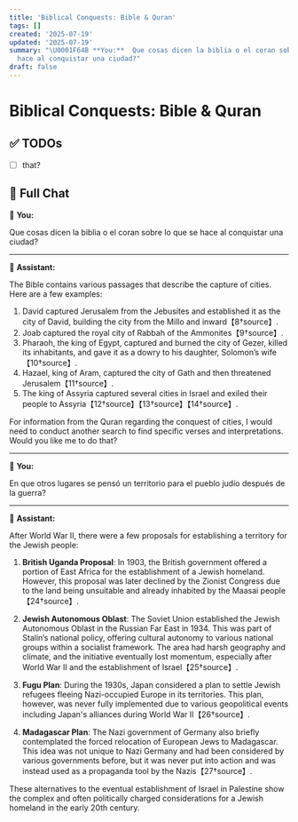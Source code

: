 ```yaml
---
title: 'Biblical Conquests: Bible & Quran'
tags: []
created: '2025-07-19'
updated: '2025-07-19'
summary: "\U0001F64B **You:**  Que cosas dicen la biblia o el coran sobre lo que se
  hace al conquistar una ciudad?"
draft: false
---
```


# Biblical Conquests: Bible & Quran

## ✅ TODOs
- [ ] that?

## 🧠 Full Chat

🙋 **You:**

Que cosas dicen la biblia o el coran sobre lo que se hace al conquistar una ciudad?

---

🤖 **Assistant:**

The Bible contains various passages that describe the capture of cities. Here are a few examples:

1. David captured Jerusalem from the Jebusites and established it as the city of David, building the city from the Millo and inward【8†source】.
2. Joab captured the royal city of Rabbah of the Ammonites【9†source】.
3. Pharaoh, the king of Egypt, captured and burned the city of Gezer, killed its inhabitants, and gave it as a dowry to his daughter, Solomon’s wife【10†source】.
4. Hazael, king of Aram, captured the city of Gath and then threatened Jerusalem【11†source】.
5. The king of Assyria captured several cities in Israel and exiled their people to Assyria【12†source】【13†source】【14†source】.

For information from the Quran regarding the conquest of cities, I would need to conduct another search to find specific verses and interpretations. Would you like me to do that?

---

🙋 **You:**

En que otros lugares se pensó un territorio para el pueblo judío después de la guerra?

---

🤖 **Assistant:**

After World War II, there were a few proposals for establishing a territory for the Jewish people:

1. **British Uganda Proposal**: In 1903, the British government offered a portion of East Africa for the establishment of a Jewish homeland. However, this proposal was later declined by the Zionist Congress due to the land being unsuitable and already inhabited by the Maasai people【24†source】.

2. **Jewish Autonomous Oblast**: The Soviet Union established the Jewish Autonomous Oblast in the Russian Far East in 1934. This was part of Stalin’s national policy, offering cultural autonomy to various national groups within a socialist framework. The area had harsh geography and climate, and the initiative eventually lost momentum, especially after World War II and the establishment of Israel【25†source】.

3. **Fugu Plan**: During the 1930s, Japan considered a plan to settle Jewish refugees fleeing Nazi-occupied Europe in its territories. This plan, however, was never fully implemented due to various geopolitical events including Japan's alliances during World War II【26†source】.

4. **Madagascar Plan**: The Nazi government of Germany also briefly contemplated the forced relocation of European Jews to Madagascar. This idea was not unique to Nazi Germany and had been considered by various governments before, but it was never put into action and was instead used as a propaganda tool by the Nazis【27†source】. 

These alternatives to the eventual establishment of Israel in Palestine show the complex and often politically charged considerations for a Jewish homeland in the early 20th century.